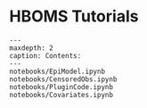 # HBOMS Tutorials

```{toctree}
---
maxdepth: 2
caption: Contents:
---
notebooks/EpiModel.ipynb
notebooks/CensoredObs.ipynb
notebooks/PluginCode.ipynb
notebooks/Covariates.ipynb
```